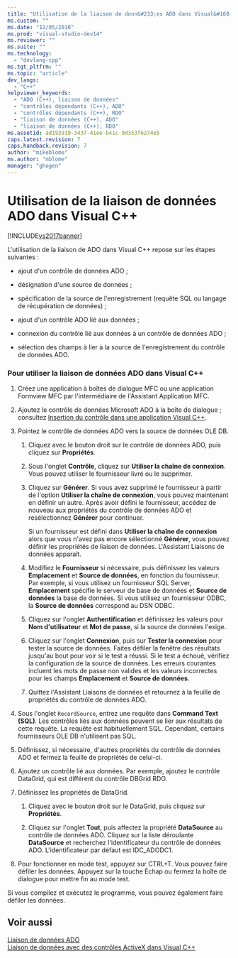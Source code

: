 ```yaml
---
title: "Utilisation de la liaison de donn&#233;es ADO dans Visual&#160;C++ | Microsoft Docs"
ms.custom: ""
ms.date: "12/05/2016"
ms.prod: "visual-studio-dev14"
ms.reviewer: ""
ms.suite: ""
ms.technology: 
  - "devlang-cpp"
ms.tgt_pltfrm: ""
ms.topic: "article"
dev_langs: 
  - "C++"
helpviewer_keywords: 
  - "ADO (C++), liaison de données"
  - "contrôles dépendants (C++), ADO"
  - "contrôles dépendants (C++), RDO"
  - "liaison de données (C++), ADO"
  - "liaison de données (C++), RDO"
ms.assetid: ad193919-3437-41ee-b41c-9d353f6274e5
caps.latest.revision: 7
caps.handback.revision: 7
author: "mikeblome"
ms.author: "mblome"
manager: "ghogen"
---
```

# Utilisation de la liaison de donn&#233;es ADO dans Visual&#160;C++
[!INCLUDE[vs2017banner](../../assembler/inline/includes/vs2017banner.md)]

L'utilisation de la liaison de ADO dans Visual C\+\+ repose sur les étapes suivantes :  
  
-   ajout d'un contrôle de données ADO ;  
  
-   désignation d'une source de données ;  
  
-   spécification de la source de l'enregistrement \(requête SQL ou langage de récupération de données\) ;  
  
-   ajout d'un contrôle ADO lié aux données ;  
  
-   connexion du contrôle lié aux données à un contrôle de données ADO ;  
  
-   sélection des champs à lier à la source de l'enregistrement du contrôle de données ADO.  
  
### Pour utiliser la liaison de données ADO dans Visual C\+\+  
  
1.  Créez une application à boîtes de dialogue MFC ou une application Formview MFC par l'intermédiaire de l'Assistant Application MFC.  
  
2.  Ajoutez le contrôle de données Microsoft ADO à la boîte de dialogue ; consultez [Insertion du contrôle dans une application Visual C\+\+](../../data/ado-rdo/inserting-the-control-into-a-visual-cpp-application.md).  
  
3.  Pointez le contrôle de données ADO vers la source de données OLE DB.  
  
    1.  Cliquez avec le bouton droit sur le contrôle de données ADO, puis cliquez sur **Propriétés**.  
  
    2.  Sous l'onglet **Contrôle**, cliquez sur **Utiliser la chaîne de connexion**.  Vous pouvez utiliser le fournisseur livré ou le supprimer.  
  
    3.  Cliquez sur **Générer**.  Si vous avez supprimé le fournisseur à partir de l'option **Utiliser la chaîne de connexion**, vous pouvez maintenant en définir un autre.  Après avoir défini le fournisseur, accédez de nouveau aux propriétés du contrôle de données ADO et resélectionnez **Générer** pour continuer.  
  
         Si un fournisseur est défini dans **Utiliser la chaîne de connexion** alors que vous n'avez pas encore sélectionné **Générer**, vous pouvez définir les propriétés de liaison de données.  L'Assistant Liaisons de données apparaît.  
  
    4.  Modifiez le **Fournisseur** si nécessaire, puis définissez les valeurs **Emplacement** et **Source de données**, en fonction du fournisseur.  Par exemple, si vous utilisez un fournisseur SQL Server, **Emplacement** spécifie le serveur de base de données et **Source de données** la base de données.  Si vous utilisez un fournisseur ODBC, la **Source de données** correspond au DSN ODBC.  
  
    5.  Cliquez sur l'onglet **Authentification** et définissez les valeurs pour **Nom d'utilisateur** et **Mot de passe**, si la source de données l'exige.  
  
    6.  Cliquez sur l'onglet **Connexion**, puis sur **Tester la connexion** pour tester la source de données.  Faites défiler la fenêtre des résultats jusqu'au bout pour voir si le test a réussi.  Si le test a échoué, vérifiez la configuration de la source de données.  Les erreurs courantes incluent les mots de passe non valides et les valeurs incorrectes pour les champs **Emplacement** et **Source de données**.  
  
    7.  Quittez l'Assistant Liaisons de données et retournez à la feuille de propriétés du contrôle de données ADO.  
  
4.  Sous l'onglet `RecordSource`, entrez une requête dans **Command Text \(SQL\)**.  Les contrôles liés aux données peuvent se lier aux résultats de cette requête.  La requête est habituellement SQL.  Cependant, certains fournisseurs OLE DB n'utilisent pas SQL.  
  
5.  Définissez, si nécessaire, d'autres propriétés du contrôle de données ADO et fermez la feuille de propriétés de celui\-ci.  
  
6.  Ajoutez un contrôle lié aux données.  Par exemple, ajoutez le contrôle DataGrid, qui est différent du contrôle DBGrid RDO.  
  
7.  Définissez les propriétés de DataGrid.  
  
    1.  Cliquez avec le bouton droit sur le DataGrid, puis cliquez sur **Propriétés**.  
  
    2.  Cliquez sur l'onglet **Tout**, puis affectez la propriété **DataSource** au contrôle de données ADO.  Cliquez sur la liste déroulante **DataSource** et recherchez l'identificateur du contrôle de données ADO.  L'identificateur par défaut est IDC\_ADODC1.  
  
8.  Pour fonctionner en mode test, appuyez sur CTRL\+T.  Vous pouvez faire défiler les données.  Appuyez sur la touche Échap ou fermez la boîte de dialogue pour mettre fin au mode test.  
  
 Si vous compilez et exécutez le programme, vous pouvez également faire défiler les données.  
  
## Voir aussi  
 [Liaison de données ADO](../../data/ado-rdo/ado-databinding.md)   
 [Liaison de données avec des contrôles ActiveX dans Visual C\+\+](../../data/ado-rdo/databinding-with-activex-controls-in-visual-cpp.md)